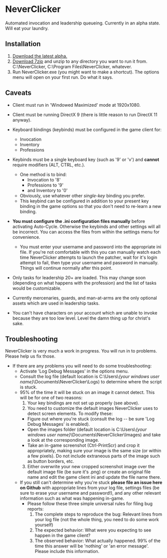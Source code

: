 ﻿# NeverClicker
Automated invocation and leadership queueing. Currently in an alpha state. Will eat your laundry.

## Installation
1. [Download the latest alpha.](https://github.com/nsan1129/NeverClicker/releases/download/v0.2.2-alpha/NeverClicker_0.2.2.7z)
2. [Download 7zip](http://www.7-zip.org/download.html) and unzip to any directory you want to run it from. C:\NeverClicker\, C:\Program Files\NeverClicker\, whatever.
3. Run NeverClicker.exe (you might want to make a shortcut). The options menu will open on your first run. Do what it says.

## Caveats
- Client must run in 'Windowed Maximized' mode at 1920x1080.
- Client must be running DirectX 9 (there is little reason to run DirectX 11 anyway).
- Keyboard bindings (keybinds) must be configured in the game client for:
  - Invocation
  - Inventory
  - Professions
- Keybinds must be a single keyboard key (such as '9' or 'v') and **cannot** require modifiers (ALT, CTRL, etc.).
  - One method is to bind:
    - Invocation to '8'
	- Professions to '9'
	- and Inventory to '0'
  - Obviously, use whatever other *single-key* binding you prefer.
  - This keybind can be configured in addition to your present key binding in the game options so that you don't need to re-learn a new binding.
  
- **You must configure the .ini configuration files manually** before activating Auto-Cycle. Otherwise the keybinds and other settings will all be incorrect. You can access the files from within the settings menu for convenience. 
  - You must enter your username and password into the appropriate ini file. If you're not comfortable with this you can manually watch each time NeverClicker attempts to launch the patcher, wait for it's login attempt to fail, then type your username and password in manually. Things will continue normally after this point.

- Only tasks for leadership 20+ are loaded. This may change soon (depending on what happens with the profession) and the list of tasks would be customizable.
- Currently mercenaries, guards, and man-at-arms are the only optional assets which are used in leadership tasks.
- You can't have characters on your account which are unable to invoke because they are too low level. Level the damn thing up for christ's sake.

## Troubleshooting
NeverClicker is very much a work in progress. You will run in to problems. Please help us fix those.

- If there are any problems you will need to do some troubleshooting:
  - Activate 'Log Debug Messages' in the options menu.
  - Consult the log file (default location is C:\Users\\*{your windows user name}*\Documents\NeverClicker\Logs) to determine where the script is stuck.
  - 95% of the time it will be stuck on an image it cannot detect. This will be for one of two reasons:
    1. Your key bindings are not set up properly (see above).
	2. You need to customize the default images NeverClicker uses to detect screen elements. To modify these:
	  * Figure out where you're stuck (consult the log -- be sure 'Log Debug Messages' is enabled).
	  * Open the images folder (default location is C:\Users\\*{your windows user name}*\Documents\NeverClicker\Images) and take a look at the corresponding image.
	  * Take an in-game screenshot (Ctrl-PrintScr) and crop it appropriately, making sure your image is the same size (or within a few pixels). Do not include extraneous parts of the image such as button borders, etc.
	3. Either overwrite your new cropped screenshot image over the default image file (be sure it's .png) or create an original file name and edit the game client ini and update the file name there.
  - If you still can't determine why you're stuck **please file an issue here on Github** with appropriate lines from your log file, settings files (be sure to erase your username and password!), and any other relevant information such as what was happening in-game.
    - Please follow these three simple universal rules for filing bug reports:
	  1. The complete steps to reproduce the bug: Relevant lines from your log file (not the whole thing, you need to do some work yourself)
      2. The expected behavior: What were you expecting to see happen in the game client?
      3. The observed behavior: What actually happened. 99% of the time this answer will be 'nothing' or 'an error message'. Please include this information.
  
	
  

